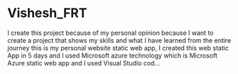 # Vishesh_FRT
I create this project because of my personal opinion because I want to create a project that shows my skills and what I have learned from the entire journey this is my personal website static web app, I created this web static App in 5 days and I used Microsoft azure technology which is Microsoft Azure static web app and I used Visual Studio cod…
<a href="frt1"> </a>
